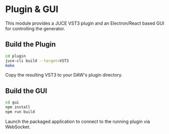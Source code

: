 # Plugin & GUI

This module provides a JUCE VST3 plugin and an Electron/React based GUI for controlling the generator.

## Build the Plugin

```bash
cd plugin
juce-cli build --target=VST3
make
```

Copy the resulting VST3 to your DAW's plugin directory.

## Build the GUI

```bash
cd gui
npm install
npm run build
```

Launch the packaged application to connect to the running plugin via WebSocket.
